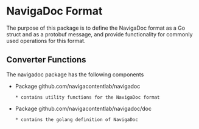 # NavigaDoc Format

The purpose of this package is to define the NavigaDoc format as a Go struct and as a protobuf message, and provide functionality for commonly used operations for this format.

## Converter Functions

The navigadoc package has the following components

* Package github.com/navigacontentlab/navigadoc

      * contains utility functions for the NavigaDoc format
  
    
* Package github.com/navigacontentlab/navigadoc/doc
      
      * contains the golang definition of NavigaDoc
